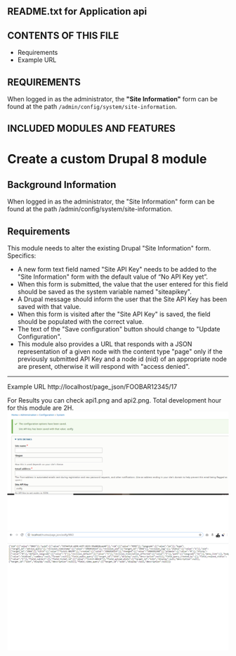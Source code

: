 README.txt for Application api
-----------------------------

CONTENTS OF THIS FILE
---------------------

 * Requirements
 * Example URL


REQUIREMENTS
------------

When logged in as the administrator, the **"Site Information"** form can be found at the path `/admin/config/system/site-information`.


INCLUDED MODULES AND FEATURES
-----------------------------

# Create a custom Drupal 8 module

## Background Information

When logged in as the administrator, the "Site Information" form can be found at the path /admin/config/system/site-information.

## Requirements

This module needs to alter the existing Drupal "Site Information" form. Specifics:

* A new form text field named "Site API Key" needs to be added to the "Site Information" form with the default value of “No API Key yet”.
* When this form is submitted, the value that the user entered for this field should be saved as the system variable named "siteapikey".
* A Drupal message should inform the user that the Site API Key has been saved with that value.
* When this form is visited after the "Site API Key" is saved, the field should be populated with the correct value.
* The text of the "Save configuration" button should change to "Update Configuration".
* This module also provides a URL that responds with a JSON representation of a given node with the content type "page" only if the previously submitted API Key and a node id (nid) of an appropriate node are present, otherwise it will respond with "access denied".

-----------------------------------------

Example URL
http://localhost/page_json/FOOBAR12345/17

For Results you can check api1.png and api2.png. Total development hour for this module are 2H. 
![api1-result](https://raw.githubusercontent.com/virendra007/application_apikey_drupal8/master/api1.png)
![api2-result](https://raw.githubusercontent.com/virendra007/application_apikey_drupal8/master/api2.png)
